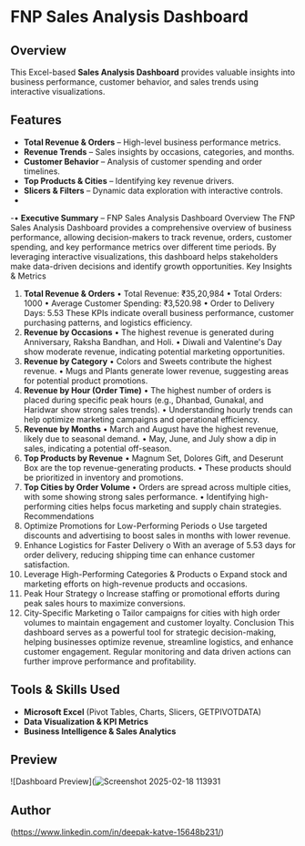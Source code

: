 # FNP Sales Analysis Dashboard  

## Overview  
This Excel-based **Sales Analysis Dashboard** provides valuable insights into business performance, customer behavior, and sales trends using interactive visualizations.  

## Features  
- **Total Revenue & Orders** – High-level business performance metrics.  
- **Revenue Trends** – Sales insights by occasions, categories, and months.  
- **Customer Behavior** – Analysis of customer spending and order timelines.  
- **Top Products & Cities** – Identifying key revenue drivers.  
- **Slicers & Filters** – Dynamic data exploration with interactive controls.
- 
-•	**Executive Summary** – FNP Sales Analysis Dashboard Overview The FNP Sales Analysis Dashboard provides a comprehensive overview of business performance, allowing decision-makers to track revenue, orders, customer spending, and key performance metrics over different time periods. By leveraging interactive visualizations, this dashboard helps stakeholders make data-driven decisions and identify growth opportunities. Key Insights & Metrics
1.	**Total Revenue & Orders** • Total Revenue: ₹35,20,984 • Total Orders: 1000 • Average Customer Spending: ₹3,520.98 • Order to Delivery Days: 5.53 These KPIs indicate overall business performance, customer purchasing patterns, and logistics efficiency.
2.	**Revenue by Occasions** • The highest revenue is generated during Anniversary, Raksha Bandhan, and Holi. • Diwali and Valentine's Day show moderate revenue, indicating potential marketing opportunities.
3.	**Revenue by Category** • Colors and Sweets contribute the highest revenue. • Mugs and Plants generate lower revenue, suggesting areas for potential product promotions.
4.	**Revenue by Hour (Order Time)** • The highest number of orders is placed during specific peak hours (e.g., Dhanbad, Gunakal, and Haridwar show strong sales trends). • Understanding hourly trends can help optimize marketing campaigns and operational efficiency.
5.	**Revenue by Months** • March and August have the highest revenue, likely due to seasonal demand. • May, June, and July show a dip in sales, indicating a potential off-season.
6.	**Top Products by Revenue** • Magnum Set, Dolores Gift, and Deserunt Box are the top revenue-generating products. • These products should be prioritized in inventory and promotions.
7.	**Top Cities by Order Volume** • Orders are spread across multiple cities, with some showing strong sales performance. • Identifying high-performing cities helps focus marketing and supply chain strategies. Recommendations
8.	Optimize Promotions for Low-Performing Periods o Use targeted discounts and advertising to boost sales in months with lower revenue.
9.	Enhance Logistics for Faster Delivery o With an average of 5.53 days for order delivery, reducing shipping time can enhance customer satisfaction.
10.	Leverage High-Performing Categories & Products o Expand stock and marketing efforts on high-revenue products and occasions.
11.	Peak Hour Strategy o Increase staffing or promotional efforts during peak sales hours to maximize conversions.
12.	City-Specific Marketing o Tailor campaigns for cities with high order volumes to maintain engagement and customer loyalty. Conclusion This dashboard serves as a powerful tool for strategic decision-making, helping businesses optimize revenue, streamline logistics, and enhance customer engagement. Regular monitoring and data driven actions can further improve performance and profitability.


## Tools & Skills Used  
- **Microsoft Excel** (Pivot Tables, Charts, Slicers, GETPIVOTDATA)  
- **Data Visualization & KPI Metrics**  
- **Business Intelligence & Sales Analytics**   

## Preview  
![Dashboard Preview](![Screenshot 2025-02-18 113931](https://github.com/user-attachments/assets/40566edc-92ec-47eb-92a8-69f8cb049230) 

## Author  
(https://www.linkedin.com/in/deepak-katve-15648b231/) 
